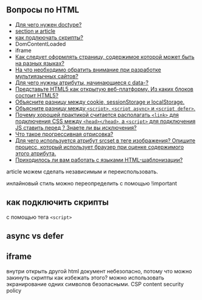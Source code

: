 ## Вопросы по HTML

* [Для чего нужен doctype?](1.md)
* [section и article](#secart)
* [как подлкючать скрипты?](#scr)
* DomContentLoaded
* iframe
* [Как следует оформлять страницу, содержимое которой может быть на разных языках?](2.md)
* [На что необходимо обратить внимание при разработке мультиязычных сайтов?](3.md)
* [Для чего нужны атрибуты, начинающиеся с data-?](4.md)
* [Представьте HTML5 как открытую веб-платформу. Из каких блоков состоит HTML5?](5.md)
* [Объясните разницу между cookie, sessionStorage и localStorage.](6.md)
* [Объясните разницу между `<script>`, `<script async>` и `<script defer>`.](7.md)
* [Почему хорошей практикой считается располагать `<link>` для подключения CSS между `<head></head>`, а `<script>` для подключения JS ставить перед </body>? Знаете ли вы исключения?](8.md)
* [Что такое прогрессивная отрисовка?](9.md)
* [Для чего используется атрибут srcset в теге изображения? Опишите процесс, который использует браузер при оценке содержимого этого атрибута.](10.md)
* [Приходилось ли вам работать с языками HTML-шаблонизации?](11.md)


article можем сделать независимым и переиспользовать.

инлайновый стиль можно переопределить с помощью !important

<h2>как подключить скрипты</h2>

с помощью тега `<script>`

<h2>async vs defer</h2>

<h2>iframe</h2> 

внутри открыть другой html документ
небезопасно, потому что можно закинуть скрипты
как избежать этого? можно использовать экранирование одних символов безопасными. 
CSP content security policy




